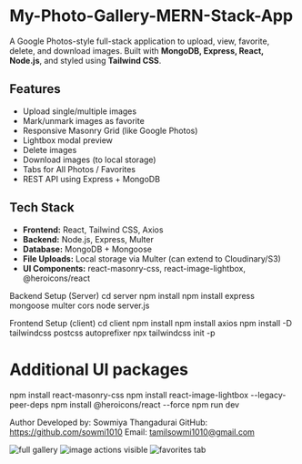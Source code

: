 # My-Photo-Gallery-MERN-Stack-App
A Google Photos-style full-stack application to upload, view, favorite, delete, and download images. Built with **MongoDB, Express, React, Node.js**, and styled using **Tailwind CSS**.
## Features

- Upload single/multiple images
- Mark/unmark images as favorite
- Responsive Masonry Grid (like Google Photos)
- Lightbox modal preview
- Delete images
- Download images (to local storage)
- Tabs for All Photos / Favorites
- REST API using Express + MongoDB

## Tech Stack

- **Frontend:** React, Tailwind CSS, Axios
- **Backend:** Node.js, Express, Multer
- **Database:** MongoDB + Mongoose
- **File Uploads:** Local storage via Multer (can extend to Cloudinary/S3)
- **UI Components:** react-masonry-css, react-image-lightbox, @heroicons/react

Backend Setup (Server)
cd server
npm install
npm install express mongoose multer cors
node server.js

Frontend Setup (client)
cd client
npm install
npm install axios
npm install -D tailwindcss postcss autoprefixer
npx tailwindcss init -p
# Additional UI packages
npm install react-masonry-css
npm install react-image-lightbox --legacy-peer-deps
npm install @heroicons/react --force
npm run dev


Author
Developed by: Sowmiya Thangadurai
GitHub: https://github.com/sowmi1010
Email: tamilsowmi1010@gmail.com

![full gallery](https://github.com/user-attachments/assets/87f1aaf4-06f3-464a-bde3-7ff0b506daf8)
![image actions visible](https://github.com/user-attachments/assets/9cfc3957-50b7-4679-a99c-90b87bbebd11)
![favorites tab](https://github.com/user-attachments/assets/563e4d44-f999-475e-a93a-b15930fa2b3d)


